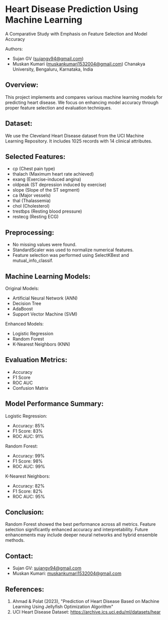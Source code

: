 Heart Disease Prediction Using Machine Learning
==============================================

A Comparative Study with Emphasis on Feature Selection and Model Accuracy

Authors:
- Sujan GV (sujangv94@gmail.com)
- Muskan Kumari (muskankumari1532004@gmail.com)
Chanakya University, Bengaluru, Karnataka, India

Overview:
---------
This project implements and compares various machine learning models for predicting heart disease.
We focus on enhancing model accuracy through proper feature selection and evaluation techniques.

Dataset:
--------
We use the Cleveland Heart Disease dataset from the UCI Machine Learning Repository.
It includes 1025 records with 14 clinical attributes.

Selected Features:
------------------
- cp (Chest pain type)
- thalach (Maximum heart rate achieved)
- exang (Exercise-induced angina)
- oldpeak (ST depression induced by exercise)
- slope (Slope of the ST segment)
- ca (Major vessels)
- thal (Thalassemia)
- chol (Cholesterol)
- trestbps (Resting blood pressure)
- restecg (Resting ECG)

Preprocessing:
--------------
- No missing values were found.
- StandardScaler was used to normalize numerical features.
- Feature selection was performed using SelectKBest and mutual_info_classif.

Machine Learning Models:
------------------------
Original Models:
- Artificial Neural Network (ANN)
- Decision Tree
- AdaBoost
- Support Vector Machine (SVM)

Enhanced Models:
- Logistic Regression
- Random Forest
- K-Nearest Neighbors (KNN)

Evaluation Metrics:
-------------------
- Accuracy
- F1 Score
- ROC AUC
- Confusion Matrix

Model Performance Summary:
--------------------------
Logistic Regression:
- Accuracy: 85%
- F1 Score: 83%
- ROC AUC: 91%

Random Forest:
- Accuracy: 99%
- F1 Score: 98%
- ROC AUC: 99%

K-Nearest Neighbors:
- Accuracy: 82%
- F1 Score: 82%
- ROC AUC: 95%

Conclusion:
-----------
Random Forest showed the best performance across all metrics. 
Feature selection significantly enhanced accuracy and interpretability.
Future enhancements may include deeper neural networks and hybrid ensemble methods.

Contact:
--------
- Sujan GV: sujangv94@gmail.com
- Muskan Kumari: muskankumari1532004@gmail.com

References:
-----------
1. Ahmad & Polat (2023), "Prediction of Heart Disease Based on Machine Learning Using Jellyfish Optimization Algorithm"
2. UCI Heart Disease Dataset: https://archive.ics.uci.edu/ml/datasets/hear
